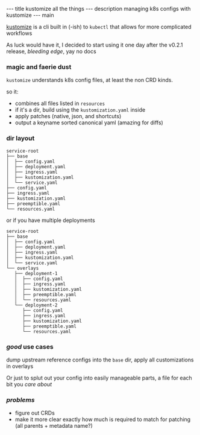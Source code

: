 --- title
kustomize all the things
--- description
managing k8s configs with kustomize
--- main


[kustomize](https://github.com/kubernetes-sigs/kustomize)
is a cli built in (-ish) to `kubectl` that allows for more complicated workflows

As luck would have it,
I decided to start using it one day after the v0.2.1 release,
_bleeding edge_,
yay no docs

### magic and faerie dust

`kustomize` understands k8s config files,
at least the non CRD kinds.

so it:

- combines all files listed in `resources`
- if it's a dir, build using the `kustomization.yaml` inside
- apply patches (native, json, and shortcuts)
- output a keyname sorted canonical yaml (amazing for diffs)

### dir layout

```
service-root
├── base
│  ├── config.yaml
│  ├── deployment.yaml
│  ├── ingress.yaml
│  ├── kustomization.yaml
│  └── service.yaml
├── config.yaml
├── ingress.yaml
├── kustomization.yaml
├── preemptible.yaml
└── resources.yaml

```

or if you have multiple deployments

```
service-root
├── base
│  ├── config.yaml
│  ├── deployment.yaml
│  ├── ingress.yaml
│  ├── kustomization.yaml
│  └── service.yaml
└── overlays
   ├── deployment-1
   │  ├── config.yaml
   │  ├── ingress.yaml
   │  ├── kustomization.yaml
   │  ├── preemptible.yaml
   │  └── resources.yaml
   └── deployment-2
      ├── config.yaml
      ├── ingress.yaml
      ├── kustomization.yaml
      ├── preemptible.yaml
      └── resources.yaml
```

### _good_ use cases

dump upstream reference configs into the `base` dir,
apply all customizations in overlays

Or just to splut out your config into easily manageable parts,
a file for each bit you _care about_

### _problems_

- figure out CRDs
- make it more clear exactly how much is required to match for patching (all parents + metadata name?)
